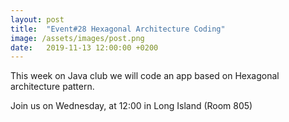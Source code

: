 ```yaml
---
layout: post
title:  "Event#28 Hexagonal Architecture Coding"
image: /assets/images/post.png
date:   2019-11-13 12:00:00 +0200
---
```


This week on Java club we will code an app based on Hexagonal architecture pattern.

Join us on Wednesday, at 12:00 in Long Island (Room 805)
